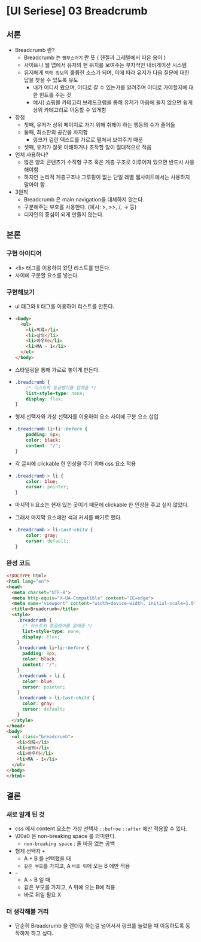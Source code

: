 # [UI Seriese] 03 Breadcrumb

## 서론

* Breadcrumb 란?
  * Breadcrumb 는 `빵부스러기` 란 뜻 ( 헨젤과 그레텔에서 따온 용어 )
  * 사이트나 웹 앱에서 유저의 현 위치를 보여주는 부차적인 내비게이션 시스템
  * 유저에게 `맥락 정보`의 훌륭한 소스가 되며, 이에 따라 유저가 다음 질문에 대한 답을 찾을 수 있도록 유도
    * 내가 어디서 왔으며, 어디로 갈 수 있는가를 알려주며 어디로 가야할지에 대한 힌트를 주는 것
    * 예시) 쇼핑몰 카테고리 브레드크럼을 통해 유저가 마음에 들지 않으면 쉽게 상위 카테고리로 이동할 수 있게함
* 장점
  * 첫째, 유저가 상위 페이지로 가기 위해 취해야 하는 행동의 수가 줄어듦
  * 둘째, 최소한의 공간을 차지함
    * 링크가 걸린 텍스트를 가로로 펼쳐서 보여주기 때문
  * 셋째, 유저가 잘못 이해하거나 조작할 일이 절대적으로 적음
* 언제 사용하나?
  * 많은 양의 콘텐츠가 수직형 구조 혹은 계층 구조로 이루어져 있으면 반드시 사용해야함
  * 하지만 논리적 계층구조나 그루핑이 없는 단일 레벨 웹사이트에서는 사용하지 말아야 함
* 3원칙
  * Breadcrumb 은 main navigation을 대체하지 않는다.
  * 구분해주는 부호를 사용한다. (예시: >, >>, /, → 등)
  * 디자인의 중심이 되게 만들지 않는다.

## 본론

### 구현 아이디어

* \<li> 태그를 이용하여 왔던 리스트를 만든다.
* 사이에 구분할 요소를 넣는다.

### 구현해보기

* ul 태그와 li 태그를 이용하여 리스트를 만든다.

* ```html
  <body>
    <ul>
      <li>의류</li>
      <li>상의</li>
      <li>아우터</li>
      <li>MA - 1</li>
    </ul>
  </body>
  ```

* 스타일링을 통해 가로로 놓이게 만든다.

* ```css
  .breadcrumb {
      /* 리스트의 똥글뱅이를 없애줌 */
      list-style-type: none;
      display: flex;
  }
  ```

* 형제 선택자와 가상 선택자를 이용하여 요소 사이에 구분 요소 삽입

* ```css
  .breadcrumb li+li::before {
      padding: 8px;
      color: black;
      content: "/";
  }
  ```

* 각 글씨에 clickable 한 인상을 주기 위해 css 요소 적용

* ```css
  .breadcrumb > li {
      color: blue;
      cursor: pointer;
  }
  ```

* 마지막 li 요소는 현재 있는 곳이기 때문에 clickable 한 인상을 주고 싶지 않았다.

* 그래서 마지막 요소에만 색과 커서를 빼기로 했다.

* ```css
  .breadcrumb > li:last-child {
      color: gray;
      cursor: default;
  }
  ```



### 완성 코드

```html
<!DOCTYPE html>
<html lang="en">
<head>
  <meta charset="UTF-8">
  <meta http-equiv="X-UA-Compatible" content="IE=edge">
  <meta name="viewport" content="width=device-width, initial-scale=1.0">
  <title>Breadcrumb</title>
  <style>
    .breadcrumb {
      /* 리스트의 똥글뱅이를 없애줌 */
      list-style-type: none;
      display: flex;
    }
    .breadcrumb li+li::before {
      padding: 8px;
      color: black;
      content: "/";
    }
    .breadcrumb > li {
      color: blue;
      cursor: pointer;
    }
    .breadcrumb > li:last-child {
      color: gray;
      cursor: default;
    }
  </style>
</head>
<body>
  <ul class="breadcrumb">
    <li>의류</li>
    <li>상의</li>
    <li>아우터</li>
    <li>MA - 1</li>
  </ul>
</body>
</html>
```





## 결론



### 새로 알게 된 것

* css 에서 content 요소는 가상 선택자 `::befroe` `::after` 에만 적용할 수 있다.
* \00a0 은 non-breaking space 를 의미한다.
  * `non-breaking space` : 줄 바꿈 없는 공백
* 형제 선택자 `+`
  * A + B 를 선택했을 때
  * `같은 부모`를 가지고, A `바로 뒤`에 오는 B 에만 적용
* `~`
  * A ~ B 일 때
  * 같은 부모를 가지고, A 뒤에 오는 B에 적용
  * 바로 뒤일 필요 X





### 더 생각해볼 거리

* 단순히 Breadcrumb 을 랜더링 하는걸 넘어서서 링크를 눌렀을 때 이동하도록 동작하게 하고 싶다.


